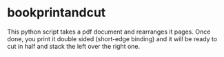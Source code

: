 # bookprintandcut

This python script takes a pdf document and rearranges it pages. Once done, you  print it double sided (short-edge binding) and it will be ready to cut in half and stack the left over the right one.
